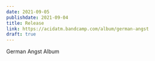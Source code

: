 ```yaml
---
date: 2021-09-05
publishdate: 2021-09-04
title: Release
link: https://acidatm.bandcamp.com/album/german-angst
draft: true
---
```

German Angst Album
